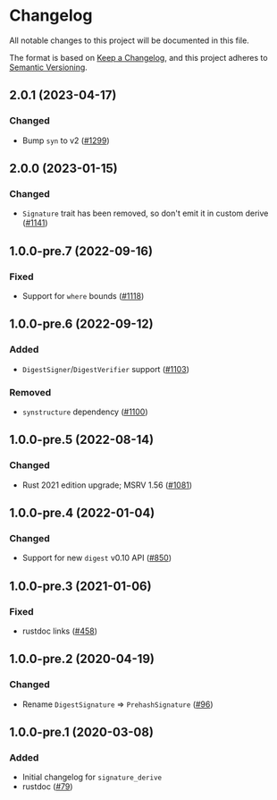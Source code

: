 # Changelog
All notable changes to this project will be documented in this file.

The format is based on [Keep a Changelog](https://keepachangelog.com/en/1.0.0/),
and this project adheres to [Semantic Versioning](https://semver.org/spec/v2.0.0.html).

## 2.0.1 (2023-04-17)
### Changed
- Bump `syn` to v2 ([#1299])

[#1299]: https://github.com/RustCrypto/traits/pull/1299

## 2.0.0 (2023-01-15)
### Changed
- `Signature` trait has been removed, so don't emit it in custom derive ([#1141])

[#1141]: https://github.com/RustCrypto/traits/pull/1141

## 1.0.0-pre.7 (2022-09-16)
### Fixed
- Support for `where` bounds ([#1118])

[#1118]: https://github.com/RustCrypto/traits/pull/1118

## 1.0.0-pre.6 (2022-09-12)
### Added
- `DigestSigner`/`DigestVerifier` support ([#1103])

### Removed
- `synstructure` dependency ([#1100])

[#1100]: https://github.com/RustCrypto/traits/pull/1100
[#1103]: https://github.com/RustCrypto/traits/pull/1103

## 1.0.0-pre.5 (2022-08-14)
### Changed
- Rust 2021 edition upgrade; MSRV 1.56 ([#1081])

[#1081]: https://github.com/RustCrypto/traits/pull/1081

## 1.0.0-pre.4 (2022-01-04)
### Changed
- Support for new `digest` v0.10 API ([#850])

[#850]: https://github.com/RustCrypto/traits/pull/850

## 1.0.0-pre.3 (2021-01-06)
### Fixed
- rustdoc links ([#458])

[#458]: https://github.com/RustCrypto/traits/pull/458

## 1.0.0-pre.2 (2020-04-19)
### Changed
- Rename `DigestSignature` => `PrehashSignature` ([#96])

[#96]: https://github.com/RustCrypto/traits/pull/96

## 1.0.0-pre.1 (2020-03-08)
### Added
- Initial changelog for `signature_derive`
- rustdoc ([#79])

[#79]: https://github.com/RustCrypto/traits/pull/79
